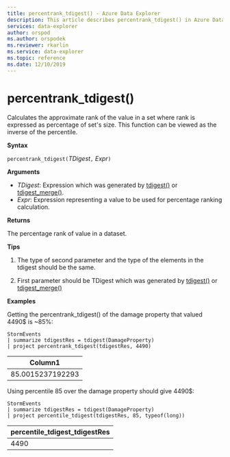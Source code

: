 ```yaml
---
title: percentrank_tdigest() - Azure Data Explorer
description: This article describes percentrank_tdigest() in Azure Data Explorer.
services: data-explorer
author: orspod
ms.author: orspodek
ms.reviewer: rkarlin
ms.service: data-explorer
ms.topic: reference
ms.date: 12/10/2019
---
```

# percentrank_tdigest()

Calculates the approximate rank of the value in a set where rank is expressed as percentage of set's size. 
This function can be viewed as the inverse of the percentile.

**Syntax**

`percentrank_tdigest(`*TDigest*`,` *Expr*`)`

**Arguments**

* *TDigest*: Expression which was generated by [tdigest()](tdigest-aggfunction.md) or [tdigest_merge()](tdigest-merge-aggfunction.md).
* *Expr*: Expression representing a value to be used for percentage ranking calculation.

**Returns**

The percentage rank of value in a dataset.

**Tips**

1) The type of second parameter and the type of the elements in the tdigest should be the same.

2) First parameter should be TDigest which was generated by [tdigest()](tdigest-aggfunction.md) or [tdigest_merge()](tdigest-merge-aggfunction.md)

**Examples**

Getting the percentrank_tdigest() of the damage property that valued 4490$ is ~85%:

<!-- csl: https://help.kusto.windows.net:443/Samples -->
```kusto
StormEvents
| summarize tdigestRes = tdigest(DamageProperty)
| project percentrank_tdigest(tdigestRes, 4490)

```

|Column1|
|---|
|85.0015237192293|


Using percentile 85 over the damage property should give 4490$:

<!-- csl: https://help.kusto.windows.net:443/Samples -->
```kusto
StormEvents
| summarize tdigestRes = tdigest(DamageProperty)
| project percentile_tdigest(tdigestRes, 85, typeof(long))

```

|percentile_tdigest_tdigestRes|
|---|
|4490|
